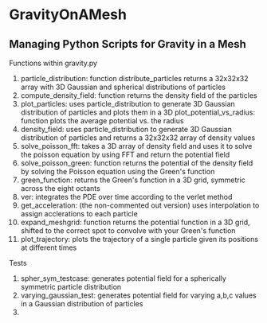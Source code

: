 # GravityOnAMesh

## Managing Python Scripts for Gravity in a Mesh 

Functions within gravity.py
1. particle_distribution: function distribute_particles returns a 32x32x32 array with 3D Gaussian and spherical distributions of particles
2. compute_density_field: function returns the density field of the particles
3. plot_particles: uses particle_distribution to generate 3D Gaussian distribution of particles and plots them in a 3D plot_potential_vs_radius: function plots the average potential vs. the radius
4. density_field: uses particle_distribution to generate 3D Gaussian distribution of particles and returns a 32x32x32 array of density values 
6. solve_poisson_fft: takes a 3D array of density field and uses it to solve the poisson equation by using FFT and return the potential field
7. solve_poisson_green: function returns the potential of the density field by solving the Poisson equation using the Green's function
8. green_function: returns the Green's function in a 3D grid, symmetric across the eight octants
9. ver: integrates the PDE over time according to the verlet method
10. get_acceleration: (the non-commented out version) uses interpolation to assign acclerations to each particle
11. expand_meshgrid: function returns the potential function in a 3D grid, shifted to the correct spot to convolve with your Green's function
12. plot_trajectory: plots the trajectory of a single particle given its positions at different times

Tests
1. spher_sym_testcase: generates potential field for a spherically symmetric particle distribution 
2. varying_gaussian_test: generates potential field for varying a,b,c values in a Gaussian distribution of particles
3.  
